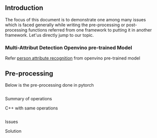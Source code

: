 ## Introduction
The focus of this document is to demonstrate one among many issues which is faced generally while writing the pre-processing or post-processing functions referred from one framework to putting it in another framework. Let'us directly jump to our topic.

### Multi-Attribut Detection Openvino pre-trained Model
Refer [person attribute recognition](https://docs.openvino.ai/2023.0/omz_models_model_person_attributes_recognition_crossroad_0230.html#doxid-omz-models-model-person-attributes-recognition-crossroad-0230) from openvino pre-trained model

## Pre-processing
Below is the pre-processing done in pytorch

```python

```
Summary of operations

C++ with same operations

```c++

```

Issues

Solution

```c++

```


